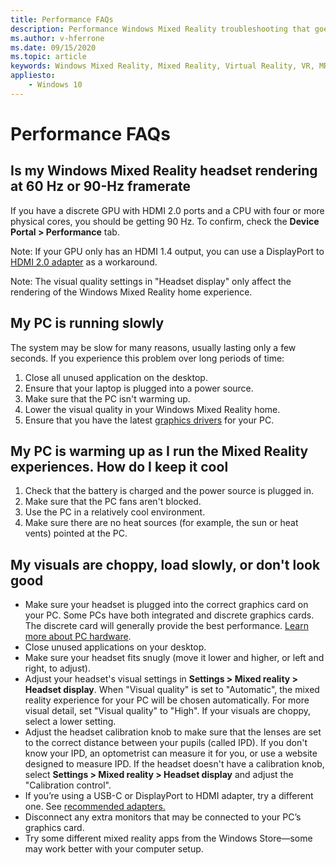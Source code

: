 ```yaml
---
title: Performance FAQs
description: Performance Windows Mixed Reality troubleshooting that goes beyond our standard consumer support documentation.
ms.author: v-hferrone
ms.date: 09/15/2020
ms.topic: article
keywords: Windows Mixed Reality, Mixed Reality, Virtual Reality, VR, MR, Troubleshoot, Errors, Help, Support, Performance
appliesto:
    - Windows 10
---
```


# Performance FAQs

## Is my Windows Mixed Reality headset rendering at 60 Hz or 90-Hz framerate

If you have a discrete GPU with HDMI 2.0 ports and a CPU with four or more physical cores, you should be getting 90 Hz. To confirm, check the **Device Portal > Performance** tab.

Note: If your GPU only has an HDMI 1.4 output, you can use a DisplayPort to [HDMI 2.0 adapter](recommended-adapters-for-windows-mixed-reality-capable-pcs.md) as a workaround.

Note: The visual quality settings in "Headset display" only affect the rendering of the Windows Mixed Reality home experience.

## My PC is running slowly

The system may be slow for many reasons, usually lasting only a few seconds. If you experience this problem over long periods of time:

1. Close all unused application on the desktop.
2. Ensure that your laptop is plugged into a power source.
3. Make sure that the PC isn't warming up.
4. Lower the visual quality in your Windows Mixed Reality home.
5. Ensure that you have the latest [graphics drivers](other-questions.md#my-graphics-driver-isnt-supported-im-getting-graphics-driver-failure-errors) for your PC.

## My PC is warming up as I run the Mixed Reality experiences. How do I keep it cool

1. Check that the battery is charged and the power source is plugged in.
2. Make sure that the PC fans aren't blocked.
3. Use the PC in a relatively cool environment.
4. Make sure there are no heat sources (for example, the sun or heat vents) pointed at the PC.

## My visuals are choppy, load slowly, or don't look good

* Make sure your headset is plugged into the correct graphics card on your PC. Some PCs have both integrated and discrete graphics cards. The discrete card will generally provide the best performance. [Learn more about PC hardware](windows-mixed-reality-minimum-pc-hardware-compatibility-guidelines.md).
* Close unused applications on your desktop.
* Make sure your headset fits snugly (move it lower and higher, or left and right, to adjust).
* Adjust your headset's visual settings in **Settings > Mixed reality > Headset display**. When "Visual quality" is set to "Automatic", the mixed reality experience for your PC will be chosen automatically. For more visual detail, set "Visual quality" to "High". If your visuals are choppy, select a lower setting.
* Adjust the headset calibration knob to make sure that the lenses are set to the correct distance between your pupils (called IPD). If you don't know your IPD, an optometrist can measure it for you, or use a website designed to measure IPD. If the headset doesn't have a calibration knob, select **Settings > Mixed reality > Headset display** and adjust the "Calibration control".
* If you’re using a USB-C or DisplayPort to HDMI adapter, try a different one. See [recommended adapters.](recommended-adapters-for-windows-mixed-reality-capable-pcs.md)
* Disconnect any extra monitors that may be connected to your PC’s graphics card.
* Try some different mixed reality apps from the Windows Store—some may work better with your computer setup.
